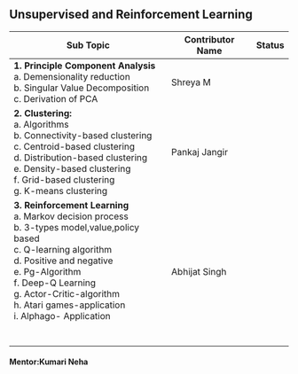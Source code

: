 ## Unsupervised and Reinforcement Learning

| Sub Topic | Contributor Name | Status |
| --------- | ---------------- | ------ |
| **1\. Principle Component Analysis** <br>a. Demensionality reduction<br>b. Singular Value Decomposition<br>c. Derivation of PCA                                                                                                                                                                        | Shreya M      |  |
| **2\. Clustering:** <br>a. Algorithms<br>b. Connectivity-based clustering<br>c. Centroid-based clustering<br>d. Distribution-based clustering<br>e. Density-based clustering<br>f. Grid-based clustering<br>g. K-means clustering                                                                      | Pankaj Jangir |  |
| **3\. Reinforcement Learning** <br>a. Markov decision process<br>b. 3-types model,value,policy based<br>c. Q-learning algorithm<br>d. Positive and negative<br>e. Pg-Algorithm<br>f. Deep-Q Learning<br>g. Actor-Critic-algorithm<br>h. Atari games-application<br>i. Alphago- Application<br><br><br> | Abhijat Singh |

#### Mentor:Kumari Neha
